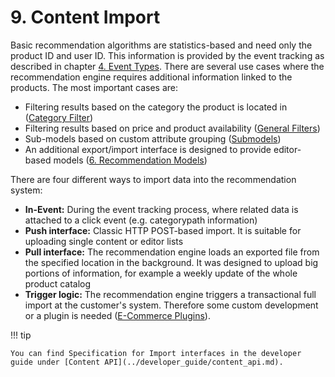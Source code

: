 # 9. Content Import

Basic recommendation algorithms are statistics-based and need only the product ID and user ID. This information is provided by the event tracking as described in chapter [4. Event Types](event_types.md).
There are several use cases where the recommendation engine requires additional information linked to the products.
The most important cases are:

- Filtering results based on the category the product is located in ([Category Filter](filters.md#category-filter))
- Filtering results based on price and product availability ([General Filters](filters.md#general-filters))
- Sub-models based on custom attribute grouping ([Submodels](recommendation_models.md#submodels))
- An additional export/import interface is designed to provide editor-based models ([6. Recommendation Models](recommendation_models.md))

There are four different ways to import data into the recommendation system:

- **In-Event:** During the event tracking process, where related data is attached to a click event (e.g. categorypath information)
- **Push interface:** Classic HTTP POST-based import. It is suitable for uploading single content or editor lists
- **Pull interface:** The recommendation engine loads an exported file from the specified location in the background. It was designed to upload big portions of information, for example a weekly update of the whole product catalog
- **Trigger logic:** The recommendation engine triggers a transactional full import at the customer's system. Therefore some custom development or a plugin is needed ([E-Commerce Plugins](../../ecommerce_plugins/magento2.md)). 

!!! tip

    You can find Specification for Import interfaces in the developer guide under [Content API](../developer_guide/content_api.md).
